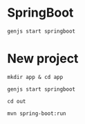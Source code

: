 # SpringBoot

```
genjs start springboot
```

# New project

```
mkdir app & cd app

genjs start springboot

cd out

mvn spring-boot:run
```
